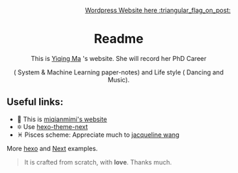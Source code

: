 <p align="right"><a title="New «NexT» 6.0.0 version [Reloaded]" href="http://miqianmimi.wordpress.com">Wordpress Website here
:triangular_flag_on_post:</a></p>

<h1 align="center"> Readme </h1>
<p align="center"> This is <a href="https://miqianmimi7.github.io"> Yiqing Ma</a> 's website.  She will record her PhD Career </p>
<p align="center"> ( System & Machine Learning paper-notes) and Life style ( Dancing and Music). 


## Useful links:
* :heart_decoration: This is [miqianmimi's website](https://miqianmimi7.github.io)
* :six_pointed_star: Use [hexo-theme-next](https://github.com/iissnan/hexo-theme-next)
* :pisces: Pisces scheme: Appreciate much to [jacqueline wang](https://github.com/jacquelinewang/jacquelinewang.github.io)

More [hexo](http://hexo.io) and [Next](https://github.com/iissnan/hexo-theme-next/issues/119) examples.

>It is crafted from scratch, with **love**. Thanks much.